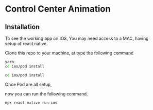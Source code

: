 
# Control Center Animation 


## Installation

To see the working app on IOS, You may need access to a MAC, having setup of react native.

Clone this repo to your machine, at type the following command

```bash
yarn 
cd ios/pod install
```

```bash
cd ios/pod install
```
Once Pod are all setup, 

now you can run the following command, 

```bash
npx react-native run-ios
```



